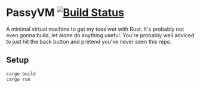 # PassyVM [![Build Status](https://travis-ci.org/passy/passyvm.svg?branch=master)](https://travis-ci.org/passy/passyvm)

A minimal virtual machine to get my toes wet with Rust. It's probably not even
gonna build, let alone do anything useful. You're probably well adviced to just
hit the back button and pretend you've never seen this repo.

## Setup

```bash
cargo build
cargo run
```
